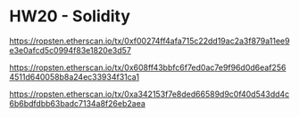 # HW20 - Solidity

https://ropsten.etherscan.io/tx/0xf00274ff4afa715c22dd19ac2a3f879a11ee9e3e0afcd5c0994f83e1820e3d57

https://ropsten.etherscan.io/tx/0x608ff43bbfc6f7ed0ac7e9f96d0d6eaf2564511d640058b8a24ec33934f31ca1

https://ropsten.etherscan.io/tx/0xa342153f7e8ded66589d9c0f40d543dd4c6b6bdfdbb63badc7134a8f26eb2aea